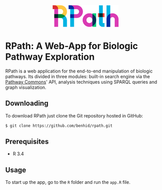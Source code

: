 <p align="center">
  <img src=resources/logo_small.png alt="RPath">
</p>

# RPath: A Web-App for Biologic Pathway Exploration

RPath is a web application for the end-to-end manipulation of biologic pathways. Its divided in three modules: built-in search engine via the [Pathway Commons](http://www.pathwaycommons.org/)' API, analysis techniques using SPARQL queries and graph visualization.

## Downloading

To download RPath just clone the Git repository hosted in GitHub:

```sh
$ git clone https://github.com/benhid/rpath.git
```

## Prerequisites

* R 3.4

## Usage

To start up the app, go to the `R` folder and run the `app.R` file.
